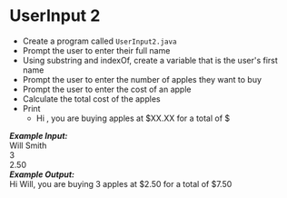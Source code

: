# UserInput 2

- Create a program called `UserInput2.java`
- Prompt the user to enter their full name
- Using substring and indexOf, create a variable that is the user's first name
- Prompt the user to enter the number of apples they want to buy
- Prompt the user to enter the cost of an apple
- Calculate the total cost of the apples
- Print
  - Hi <FIRSTNAME>, you are buying <NUMAPPLES> apples at $XX.XX for a total of $<TOTALCOST>


***Example Input:***\
Will Smith\
3\
2.50\
***Example Output:***\
Hi Will, you are buying 3 apples at $2.50 for a total of $7.50
